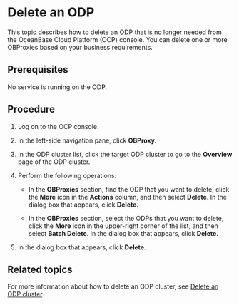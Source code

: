 # Delete an ODP

This topic describes how to delete an ODP that is no longer needed from the OceanBase Cloud Platform (OCP) console. You can delete one or more OBProxies based on your business requirements.

## Prerequisites

No service is running on the ODP.

## Procedure

1. Log on to the OCP console.

2. In the left-side navigation pane, click **OBProxy**.

3. In the ODP cluster list, click the target ODP cluster to go to the **Overview** page of the ODP cluster.

4. Perform the following operations:

   * In the **OBProxies** section, find the ODP that you want to delete, click the **More** icon in the **Actions** column, and then select **Delete**. In the dialog box that appears, click **Delete**.

      <!-- ![Delete an ODP](https://help-static-aliyun-doc.aliyuncs.com/assets/img/zh-CN/8620139061/p204480.png) -->

   * In the **OBProxies** section, select the ODPs that you want to delete, click the **More** icon in the upper-right corner of the list, and then select **Batch Delete**. In the dialog box that appears, click **Delete**.

      <!-- ![Batch delete OBProxies](https://help-static-aliyun-doc.aliyuncs.com/assets/img/zh-CN/8620139061/p204485.png) -->

5. In the dialog box that appears, click **Delete**.

## Related topics

For more information about how to delete an ODP cluster, see [Delete an ODP cluster](../2.manage-obproxy-clusters/3.delete-obproxy-cluster.md).
